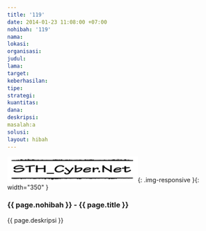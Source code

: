 ```yaml
---
title: '119'
date: 2014-01-23 11:08:00 +07:00
nohibah: '119'
nama:
lokasi:
organisasi:
judul:
lama:
target:
keberhasilan:
tipe:
strategi:
kuantitas:
dana:
deskripsi:
masalah:a
solusi:
layout: hibah
---
```


![119](/static/img/hibahcms/119.png){: .img-responsive }{: width="350" }

### {{ page.nohibah }} - {{ page.title }}

{{ page.deskripsi }}
